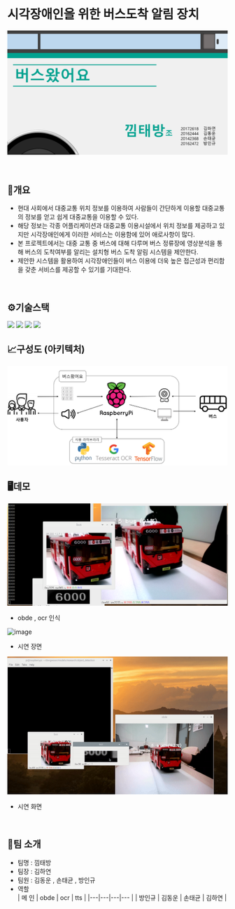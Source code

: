 
# 시각장애인을 위한 버스도착 알림 장치  

![image](./resource/main.png)

<br>  

## 👀개요  

- 현대 사회에서 대중교통 위치 정보를 이용하여 사람들이 간단하게 이용할 대중교통의 정보를 얻고 쉽게 대중교통을 이용할 수 있다. 
- 해당 정보는 각종 어플리케이션과 대중교통 이용시설에서 위치 정보를 제공하고 있지만 시각장애인에게 이러한 서비스는 이용함에 있어 애로사항이 많다. 
- 본 프로젝트에서는 대중 교통 중 버스에 대해 다루며 버스 정류장에 영상분석을 통해 버스의 도착여부를 알리는 설치형 버스 도착 알림 시스템을 제안한다. 
- 제안한 시스템을 활용하여 시각장애인들이 버스 이용에 더욱 높은 접근성과 편리함을 갖춘 서비스를 제공할 수 있기를 기대한다.  

<br>  

## ⚙기술스택  

<img src="https://img.shields.io/badge/RaspberryPi-A22846?style=flat-square&logo=RaspberryPi&logoColor=white" height="40px"/> <img src="https://img.shields.io/badge/Python-3766AB?style=flat-square&logo=Python&logoColor=white" height="40px"/> <img src="https://img.shields.io/badge/TensorFlow-FF6F00?style=flat-square&logo=Tensorflow&logoColor=white" height="40px"/> <img src="https://img.shields.io/badge/Tesseract-248BFB?style=flat-square&logo=Tesseract&logoColor=white" height="40px"/> 
<br>  

## 📈구성도 (아키텍처)  

![image](./resource/structure.PNG)

## 🖥데모  
![image](./resource/image1.PNG)  
- obde , ocr 인식  

![image](./resource/project.gif)  
- 시연 장면  

![image](./resource/demo1.gif)  
- 시연 화면  

<br>

## 👋팀 소개  
- 팀명 : 낌태방
- 팀장 : 김하연
- 팀원 : 김동운 , 손태균 , 방인규  
- 역할  
|    메 인   |    obde    |    ocr    |    tts    | 
|---|---|---|--- |
| 방인규 | 김동운 | 손태균 | 김하연 |

